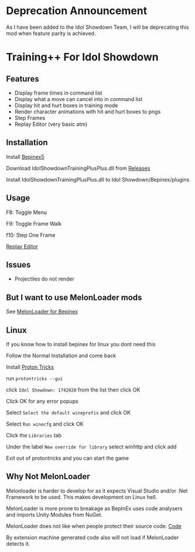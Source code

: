 # Deprecation Announcement
As I have been added to the Idol Showdown Team, I will be deprecating this mod when feature parity is achieved.

# Training++ For Idol Showdown

## Features
- Display frame times in command list
- Display what a move can cancel into in command list
- Display hit and hurt boxes in training mode
- Render character animations with hit and hurt boxes to pngs 
- Step Frames
- Replay Editor (very basic atm)

## Installation
Install [Bepinex5](https://github.com/BepInEx/BepInEx)

Download IdolShowdownTrainingPlusPlus.dll from [Releases](https://github.com/Nullctipus/IdolShowdownTrainingPlusPlus/releases/latest)

Install IdolShowdownTrainingPlusPlus.dll to Idol Showdown/Bepinex/plugins

## Usage
F8: Toggle Menu

F9: Toggle Frame Walk

f10: Step One Frame

[Replay Editor](https://github.com/Nullctipus/IdolShowdownTrainingPlusPlus/blob/bepinex5/ReplayEditor.md)

## Issues
- Projectiles do not render

## But I want to use MelonLoader mods

See [MelonLoader for Bepinex](https://github.com/BepInEx/BepInEx.MelonLoader.Loader)

## Linux
If you know how to install bepinex for linux you dont need this


Follow the Normal Installation and come back

Install [Proton Tricks](https://github.com/Matoking/protontricks)

run `protontricks --gui`

click `Idol Showdown: 1742020` from the list then click OK

Click OK for any error popups

Select `Select the default wineprefix` and click OK

Select `Run winecfg` and click OK

Click the `Libraries` tab

Under the label `New override for library` select winhttp and click add

Exit out of protontricks and you can start the game

## Why Not MelonLoader

Melonloader is harder to develop for as it expects Visual Studio and/or .Net Framework to be used. This makes development on Linux hell.

MelonLoader is more prone to breakage as BepInEx uses code analysers and imports Unity Modules from NuGet.

MelonLoader does not like when people protect their source code. [Code](https://github.com/LavaGang/MelonLoader/blob/41071711aa1b20d340196000b51f862118c736be/MelonLoader/Utils/AssemblyVerifier.cs#LL80C35-L80C35)

By extension machine generated code also will not load if MelonLoader detects it.
